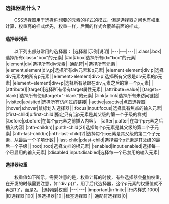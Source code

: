 ### 选择器是什么？
&emsp;&emsp;CSS选择器用于选择你想要的元素的样式的模式，但是选择器之间也有权重计算，权重高的样式优先，权重一样，后面的样式会覆盖前面的样式。
#### 选择器列表
&emsp;&emsp;以下列出部分常用的选择器：
|选择器|示例|说明|
|---|---|---|
|.class|.box|选择所有class="box"的元素|
|#id|#box|选择所有id="box"的元素|
|element|div|选择所有div元素|
|通配符|*|选择所有元素|
|element,element|div,p|选择所有div元素和p元素|
|element element|div p|选择div元素内的所有p元素|
|element>element|div>p|选择所有父级是div元素的p元素|
|element+element|div+p|选择所有紧跟在div元素之后的第一个p元素|
|[attribute]|[target]|选择所有带有target属性元素|
|[attribute=value]|	[target=-blank]|选择所有使用target="-blank"的元素|
|:link|a:link|选择所有未访问链接|
|:visited|a:visited|选择所有访问过的链接|
|:active|a:active|点击选择器|
|:hover|a:hover|鼠标划入选择器|
|:focus|input:focus|选择具有焦点的输入元素|
|:first-child|p:first-child|指定只有当p元素是其父级的第一个子级的样式|
|:before|p:before|在每个p元素之前插入内容|、
|:after|p:after|在每个p元素之后插入内容|
|:nth-child(n)|	p:nth-child(2)|选择每个p元素是其父级的第二个子元素|
|:nth-last-child(n)|:nth-last-child(2)|选择每个p元素是其父级的第二个子元素，从最后一个子项计数|
|:last-child|p:last-child|选择每个p元素是其父级的最后一个子级|
|:root|:root|选择文档的根元素|
|:enabled|input:enabled|选择每一个已启用的输入元素|
|:disabled|input:disabled|选择每一个已禁用的输入元素|
#### 选择器权重
&emsp;&emsp;权重值如下所示，需要注意的是，权重计算的时候，有些选择器会叠加权重，在开发的时候需要注意，如”div p{}”，用了后代选择器，这个p元素的权重值就不再是1了，而是2。
|选择器|权重|
|---|---|
|important|infinite|
|行内样式|1000|
|ID选择器|100|
|类选择器|10|
|标签选择器|1|
|通配符选择器|0|